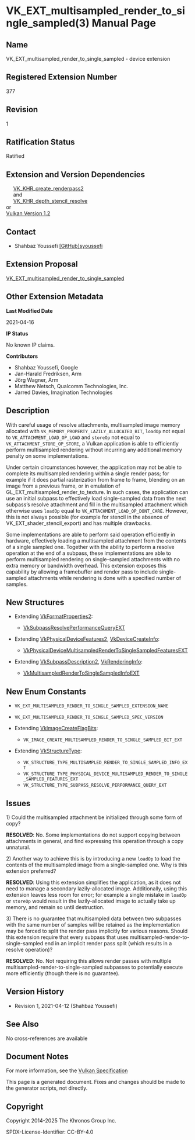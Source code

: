 # VK\_EXT\_multisampled\_render\_to\_single\_sampled(3) Manual Page

## Name

VK\_EXT\_multisampled\_render\_to\_single\_sampled - device extension



## [](#_registered_extension_number)Registered Extension Number

377

## [](#_revision)Revision

1

## [](#_ratification_status)Ratification Status

Ratified

## [](#_extension_and_version_dependencies)Extension and Version Dependencies

     [VK\_KHR\_create\_renderpass2](https://registry.khronos.org/vulkan/specs/latest/man/html/VK_KHR_create_renderpass2.html)  
     and  
     [VK\_KHR\_depth\_stencil\_resolve](https://registry.khronos.org/vulkan/specs/latest/man/html/VK_KHR_depth_stencil_resolve.html)  
or  
[Vulkan Version 1.2](#versions-1.2)

## [](#_contact)Contact

- Shahbaz Youssefi [\[GitHub\]syoussefi](https://github.com/KhronosGroup/Vulkan-Docs/issues/new?body=%5BVK_EXT_multisampled_render_to_single_sampled%5D%20%40syoussefi%0A%2AHere%20describe%20the%20issue%20or%20question%20you%20have%20about%20the%20VK_EXT_multisampled_render_to_single_sampled%20extension%2A)

## [](#_extension_proposal)Extension Proposal

[VK\_EXT\_multisampled\_render\_to\_single\_sampled](https://github.com/KhronosGroup/Vulkan-Docs/tree/main/proposals/VK_EXT_multisampled_render_to_single_sampled.adoc)

## [](#_other_extension_metadata)Other Extension Metadata

**Last Modified Date**

2021-04-16

**IP Status**

No known IP claims.

**Contributors**

- Shahbaz Youssefi, Google
- Jan-Harald Fredriksen, Arm
- Jörg Wagner, Arm
- Matthew Netsch, Qualcomm Technologies, Inc.
- Jarred Davies, Imagination Technologies

## [](#_description)Description

With careful usage of resolve attachments, multisampled image memory allocated with `VK_MEMORY_PROPERTY_LAZILY_ALLOCATED_BIT`, `loadOp` not equal to `VK_ATTACHMENT_LOAD_OP_LOAD` and `storeOp` not equal to `VK_ATTACHMENT_STORE_OP_STORE`, a Vulkan application is able to efficiently perform multisampled rendering without incurring any additional memory penalty on some implementations.

Under certain circumstances however, the application may not be able to complete its multisampled rendering within a single render pass; for example if it does partial rasterization from frame to frame, blending on an image from a previous frame, or in emulation of GL\_EXT\_multisampled\_render\_to\_texture. In such cases, the application can use an initial subpass to effectively load single-sampled data from the next subpass’s resolve attachment and fill in the multisampled attachment which otherwise uses `loadOp` equal to `VK_ATTACHMENT_LOAD_OP_DONT_CARE`. However, this is not always possible (for example for stencil in the absence of VK\_EXT\_shader\_stencil\_export) and has multiple drawbacks.

Some implementations are able to perform said operation efficiently in hardware, effectively loading a multisampled attachment from the contents of a single sampled one. Together with the ability to perform a resolve operation at the end of a subpass, these implementations are able to perform multisampled rendering on single-sampled attachments with no extra memory or bandwidth overhead. This extension exposes this capability by allowing a framebuffer and render pass to include single-sampled attachments while rendering is done with a specified number of samples.

## [](#_new_structures)New Structures

- Extending [VkFormatProperties2](https://registry.khronos.org/vulkan/specs/latest/man/html/VkFormatProperties2.html):
  
  - [VkSubpassResolvePerformanceQueryEXT](https://registry.khronos.org/vulkan/specs/latest/man/html/VkSubpassResolvePerformanceQueryEXT.html)
- Extending [VkPhysicalDeviceFeatures2](https://registry.khronos.org/vulkan/specs/latest/man/html/VkPhysicalDeviceFeatures2.html), [VkDeviceCreateInfo](https://registry.khronos.org/vulkan/specs/latest/man/html/VkDeviceCreateInfo.html):
  
  - [VkPhysicalDeviceMultisampledRenderToSingleSampledFeaturesEXT](https://registry.khronos.org/vulkan/specs/latest/man/html/VkPhysicalDeviceMultisampledRenderToSingleSampledFeaturesEXT.html)
- Extending [VkSubpassDescription2](https://registry.khronos.org/vulkan/specs/latest/man/html/VkSubpassDescription2.html), [VkRenderingInfo](https://registry.khronos.org/vulkan/specs/latest/man/html/VkRenderingInfo.html):
  
  - [VkMultisampledRenderToSingleSampledInfoEXT](https://registry.khronos.org/vulkan/specs/latest/man/html/VkMultisampledRenderToSingleSampledInfoEXT.html)

## [](#_new_enum_constants)New Enum Constants

- `VK_EXT_MULTISAMPLED_RENDER_TO_SINGLE_SAMPLED_EXTENSION_NAME`
- `VK_EXT_MULTISAMPLED_RENDER_TO_SINGLE_SAMPLED_SPEC_VERSION`
- Extending [VkImageCreateFlagBits](https://registry.khronos.org/vulkan/specs/latest/man/html/VkImageCreateFlagBits.html):
  
  - `VK_IMAGE_CREATE_MULTISAMPLED_RENDER_TO_SINGLE_SAMPLED_BIT_EXT`
- Extending [VkStructureType](https://registry.khronos.org/vulkan/specs/latest/man/html/VkStructureType.html):
  
  - `VK_STRUCTURE_TYPE_MULTISAMPLED_RENDER_TO_SINGLE_SAMPLED_INFO_EXT`
  - `VK_STRUCTURE_TYPE_PHYSICAL_DEVICE_MULTISAMPLED_RENDER_TO_SINGLE_SAMPLED_FEATURES_EXT`
  - `VK_STRUCTURE_TYPE_SUBPASS_RESOLVE_PERFORMANCE_QUERY_EXT`

## [](#_issues)Issues

1\) Could the multisampled attachment be initialized through some form of copy?

**RESOLVED**: No. Some implementations do not support copying between attachments in general, and find expressing this operation through a copy unnatural.

2\) Another way to achieve this is by introducing a new `loadOp` to load the contents of the multisampled image from a single-sampled one. Why is this extension preferred?

**RESOLVED**: Using this extension simplifies the application, as it does not need to manage a secondary lazily-allocated image. Additionally, using this extension leaves less room for error; for example a single mistake in `loadOp` or `storeOp` would result in the lazily-allocated image to actually take up memory, and remain so until destruction.

3\) There is no guarantee that multisampled data between two subpasses with the same number of samples will be retained as the implementation may be forced to split the render pass implicitly for various reasons. Should this extension require that every subpass that uses multisampled-render-to-single-sampled end in an implicit render pass split (which results in a resolve operation)?

**RESOLVED**: No. Not requiring this allows render passes with multiple multisampled-render-to-single-sampled subpasses to potentially execute more efficiently (though there is no guarantee).

## [](#_version_history)Version History

- Revision 1, 2021-04-12 (Shahbaz Youssefi)

## [](#_see_also)See Also

No cross-references are available

## [](#_document_notes)Document Notes

For more information, see the [Vulkan Specification](https://registry.khronos.org/vulkan/specs/latest/html/vkspec.html#VK_EXT_multisampled_render_to_single_sampled)

This page is a generated document. Fixes and changes should be made to the generator scripts, not directly.

## [](#_copyright)Copyright

Copyright 2014-2025 The Khronos Group Inc.

SPDX-License-Identifier: CC-BY-4.0